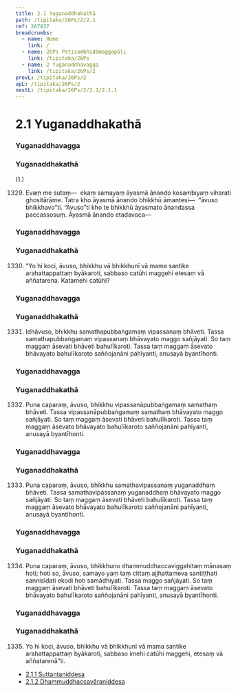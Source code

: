 ```yaml
---
title: 2.1 Yuganaddhakathā
path: /tipitaka/26Ps/2/2.1
ref: 267837
breadcrumbs:
  - name: Home
    link: /
  - name: 26Ps Paṭisambhidāmaggapāḷi
    link: /tipitaka/26Ps
  - name: 2 Yuganaddhavagga
    link: /tipitaka/26Ps/2
prevL: /tipitaka/26Ps/2
upL: /tipitaka/26Ps/2
nextL: /tipitaka/26Ps/2/2.1/2.1.1
---
```


# 2.1 Yuganaddhakathā

### Yuganaddhavagga

### Yuganaddhakathā

(1.)

1329. Evaṃ me sutaṃ—  ekaṃ samayaṃ āyasmā ānando kosambiyaṃ viharati ghositārāme. Tatra kho āyasmā ānando bhikkhū āmantesi—  “āvuso bhikkhavo”ti. “Āvuso”ti kho te bhikkhū āyasmato ānandassa paccassosuṃ. Āyasmā ānando etadavoca—

### Yuganaddhavagga

### Yuganaddhakathā

1330. “Yo hi koci, āvuso, bhikkhu vā bhikkhunī vā mama santike arahattappattaṃ byākaroti, sabbaso catūhi maggehi etesaṃ vā aññatarena. Katamehi catūhi?

### Yuganaddhavagga

### Yuganaddhakathā

1331. Idhāvuso, bhikkhu samathapubbaṅgamaṃ vipassanaṃ bhāveti. Tassa samathapubbaṅgamaṃ vipassanaṃ bhāvayato maggo sañjāyati. So taṃ maggaṃ āsevati bhāveti bahulīkaroti. Tassa taṃ maggaṃ āsevato bhāvayato bahulīkaroto saññojanāni pahīyanti, anusayā byantīhonti.

### Yuganaddhavagga

### Yuganaddhakathā

1332. Puna caparaṃ, āvuso, bhikkhu vipassanāpubbaṅgamaṃ samathaṃ bhāveti. Tassa vipassanāpubbaṅgamaṃ samathaṃ bhāvayato maggo sañjāyati. So taṃ maggaṃ āsevati bhāveti bahulīkaroti. Tassa taṃ maggaṃ āsevato bhāvayato bahulīkaroto saññojanāni pahīyanti, anusayā byantīhonti.

### Yuganaddhavagga

### Yuganaddhakathā

1333. Puna caparaṃ, āvuso, bhikkhu samathavipassanaṃ yuganaddhaṃ bhāveti. Tassa samathavipassanaṃ yuganaddhaṃ bhāvayato maggo sañjāyati. So taṃ maggaṃ āsevati bhāveti bahulīkaroti. Tassa taṃ maggaṃ āsevato bhāvayato bahulīkaroto saññojanāni pahīyanti, anusayā byantīhonti.

### Yuganaddhavagga

### Yuganaddhakathā

1334. Puna caparaṃ, āvuso, bhikkhuno dhammuddhaccaviggahitaṃ mānasaṃ hoti; hoti so, āvuso, samayo yaṃ taṃ cittaṃ ajjhattameva santiṭṭhati sannisīdati ekodi hoti samādhiyati. Tassa maggo sañjāyati. So taṃ maggaṃ āsevati bhāveti bahulīkaroti. Tassa taṃ maggaṃ āsevato bhāvayato bahulīkaroto saññojanāni pahīyanti, anusayā byantīhonti.

### Yuganaddhavagga

### Yuganaddhakathā

1335. Yo hi koci, āvuso, bhikkhu vā bhikkhunī vā mama santike arahattappattaṃ byākaroti, sabbaso imehi catūhi maggehi, etesaṃ vā aññatarenā”ti.

* [2.1.1 Suttantaniddesa](/tipitaka/26Ps/2/2.1/2.1.1)
* [2.1.2 Dhammuddhaccavāraniddesa](/tipitaka/26Ps/2/2.1/2.1.2)


